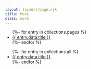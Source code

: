 ```yaml
---
layout: layouts/page.njk
title: More
class: more
---
```


<ul>
	{%- for entry in collections.pages %}
	<li><a href="{{ entry.url }}">{{ entry.data.title }}</a></li>
	{%- endfor %}
</ul>


<ul>
	{%- for entry in collections.all %}
	<li><a href="{{ entry.url }}">{{ entry.data.title }}</a></li>
	{%- endfor %}
</ul>
